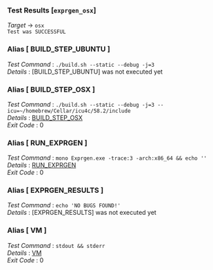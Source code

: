 ### Test Results [`exprgen_osx`]   
*Target* -> `osx`   
`Test was SUCCESSFUL`

### Alias [ BUILD_STEP_UBUNTU ]   
*Test Command* : `./build.sh --static --debug -j=3`   
*Details*      : [BUILD_STEP_UBUNTU] was not executed yet   

   
### Alias [ BUILD_STEP_OSX ]   
*Test Command* : `./build.sh --static --debug -j=3 --icu=~/homebrew/Cellar/icu4c/58.2/include`   
*Details*      : [BUILD_STEP_OSX](https://github.com/CCRobot/TestResults/blob/20180129T232620exprgen_osx/BUILD_STEP_OSX_1.md)   
*Exit Code*    : 0   

   
### Alias [ RUN_EXPRGEN ]   
*Test Command* : `mono Exprgen.exe -trace:3 -arch:x86_64 && echo ''`   
*Details*      : [RUN_EXPRGEN](https://github.com/CCRobot/TestResults/blob/20180129T232620exprgen_osx/RUN_EXPRGEN_4.md)   
*Exit Code*    : 0   

   
### Alias [ EXPRGEN_RESULTS ]   
*Test Command* : `echo 'NO BUGS FOUND!'`   
*Details*      : [EXPRGEN_RESULTS] was not executed yet   

   
### Alias [ VM ]   
*Test Command* : `stdout && stderr`   
*Details*      : [VM](https://github.com/CCRobot/TestResults/blob/20180129T232620exprgen_osx/VM_12.md)   
*Exit Code*    : 0   

   
